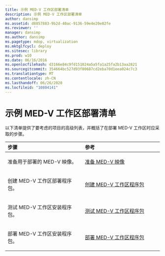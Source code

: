 ```yaml
---
title: 示例 MED-V 工作区部署清单
description: 示例 MED-V 工作区部署清单
author: dansimp
ms.assetid: d8857883-9b2d-40ac-9136-59e4e20e02fe
ms.reviewer: ''
manager: dansimp
ms.author: dansimp
ms.pagetype: mdop, virtualization
ms.mktglfcycl: deploy
ms.sitesec: library
ms.prod: w10
ms.date: 06/16/2016
ms.openlocfilehash: d3166e84c9fd151024a5a5fa1a25fa2b13aa2821
ms.sourcegitcommit: 354664bc527d93f80687cd2eba70d1eea024c7c3
ms.translationtype: MT
ms.contentlocale: zh-CN
ms.lasthandoff: 06/26/2020
ms.locfileid: "10804141"
---
```

# 示例 MED-V 工作区部署清单


以下清单提供了要考虑的项目的高级列表，并概括了在部署 MED-V 工作区时应采取的步骤。

<table>
<colgroup>
<col width="50%" />
<col width="50%" />
</colgroup>
<thead>
<tr class="header">
<th align="left">步骤</th>
<th align="left">参考</th>
</tr>
</thead>
<tbody>
<tr class="odd">
<td align="left"><p>准备用于部署的 MED-V 映像。</p></td>
<td align="left"><p><a href="prepare-a-med-v-image.md" data-raw-source="[Prepare a MED-V Image](prepare-a-med-v-image.md)">准备 MED-V 映像</a></p></td>
</tr>
<tr class="even">
<td align="left"><p>创建 MED-V 工作区部署程序包。</p></td>
<td align="left"><p><a href="create-a-med-v-workspace-package.md" data-raw-source="[Create a MED-V Workspace Package](create-a-med-v-workspace-package.md)">创建 MED-V 工作区程序包</a></p></td>
</tr>
<tr class="odd">
<td align="left"><p>测试 MED-V 工作区安装程序包。</p></td>
<td align="left"><p><a href="testing-the-med-v-workspace-package.md" data-raw-source="[Testing the MED-V Workspace Package](testing-the-med-v-workspace-package.md)">测试 MED-V 工作区程序包</a></p></td>
</tr>
<tr class="even">
<td align="left"><p>部署 MED-V 工作区安装程序包。</p></td>
<td align="left"><p><a href="deploying-the-med-v-workspace-package.md" data-raw-source="[Deploying the MED-V Workspace Package](deploying-the-med-v-workspace-package.md)">部署 MED-V 工作区程序包</a></p></td>
</tr>
</tbody>
</table>

 

 

 





